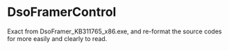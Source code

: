 # DsoFramerControl
Exact from DsoFramer_KB311765_x86.exe, and re-format the source codes for more easily and clearly to read.
